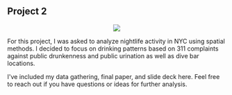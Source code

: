 ## Project 2

<p align="center">
  <img src="https://github.com/seeess1/urban_spatial_analytics/blob/master/project_2/images/all_311.jpeg">
</p>

For this project, I was asked to analyze nightlife activity in NYC using spatial methods. I decided to focus on drinking patterns based on 311 complaints against public drunkenness and public urination as well as dive bar locations. 

I've included my data gathering, final paper, and slide deck here. Feel free to reach out if you have questions or ideas for further analysis.

